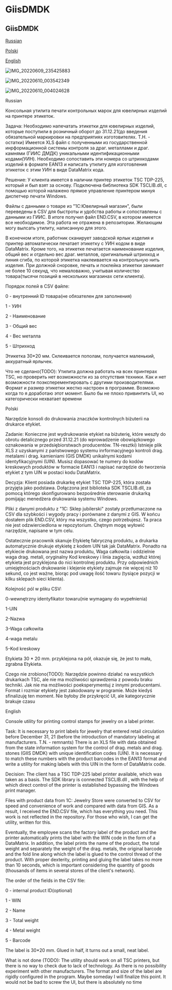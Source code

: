 # GiisDMDK

  <h2>GiisDMDK</h2>
<p><a href="#anchor1">Russian</a></p>
<p><a href="#anchor2">Polski</a></p>
<p><a href="#anchor3">English</a></p>

![IMG_20220609_235425883](https://user-images.githubusercontent.com/86445162/172951919-2e6c9c4d-25aa-4bb7-930a-83f0175b0822.jpg)

![IMG_20220610_003542349](https://user-images.githubusercontent.com/86445162/172956591-f4222b20-af57-4a02-9c47-0d002e2a46b6.jpg)

![IMG_20220610_004024628](https://user-images.githubusercontent.com/86445162/172957075-bf290e92-0300-41ac-8a32-d0f51f92d727.jpg)


<p id="anchor1">Russian</p>
<p>Консольная утилита печати контрольных марок для ювелирных изделий на принтере этикеток.

Задача:
  Необходимо напечатать этикетки для ювелирных изделий, которые поступили в розничный оборот до 31.12.21(до
введения обязательной маркировки на предприятиях изготовителях. Т.Н. - остатки)
Имеется XLS файл с полученными из государственной инрформационной системы контроля за драг. металлами и драг. камнями (ГИИС ДМДК)
уникальными идентификационными кодами(УИН). Необходимо сопоставить эти номера со штрихкодами изделий в формате EAN13
и написать утилиту для изготовления этикеток с этим УИН в виде DataMatrix кода.

Решение:
  У клиента имеется в наличии принтер этикеток TSC TDP-225, который и был взят за основу.
Подключена библиотека SDK TSCLIB.dll, с помощью которой налажено прямое управление принтером
минуя диспетчер печати Windows.

Файлы с данными о товаре из "1С:Ювелирный магазин", были переведены в CSV для быстроты и удобства работы и сопоставлены с данными из ГИИС.
В итоге получил файл END.CSV, в котором имеется все необходимое. Эта работа не отражена в репозитории. Желающим могу вылсать утилиту,
написанную для этого.

  В конечном итоге, работник сканирует заводской ярлык изделия и принтер автоматически печатает этикетку с УИН кодом
в виде DataMatrix. Кроме того, на этикетке печатается наименование изделия, общий вес и отдельно вес драг. металлов, оригинальный
штрихкод и линия сгиба, по которой этикетка наклеивается на контрольную нить изделия.
При должной сноровке, печать и поклейка этикетки занимает не более 10 секунд, что немаловажно, учитывая количество
товара(тысячи позиций в нескольких магазинах сети клиента).

Порядок полей в CSV файле:

0 - внутренний ID товара(не обязателен для заполнения)

1 - УИН

2 - Наименование

3 - Общий вес

4 - Вес металла

5 - Штрихкод


Этикетка 30*20 мм. Склеивается пополам, получается маленький, аккуратный ярлычек.


  Что не сделано(TODO):
  Утилита должна работать на всех принтерах TSC, но проверить нет возможности из за отсутствия техники. Как и нет возможности 
  поэксперементировать с другими производителями.
  Формат и размер этикетки жестко настроен в программе. Возможно когда то я доработаю этот момент.
  Было бы не плохо привинтить UI, но категорически нехватает времени
</p>
  




<p id="anchor2">Polski</p>
<p>
Narzędzie konsoli do drukowania znaczków kontrolnych biżuterii na drukarce etykiet.

Zadanie:
Konieczne jest wydrukowanie etykiet na biżuterię, które weszły do obrotu detalicznego przed 31.12.21 (do
wprowadzenie obowiązkowego oznakowania w przedsiębiorstwach producentów. TN-resztki)
Istnieje plik XLS z uzyskanymi z państwowego systemu inrformacyjnego kontroli drag. metalami i drag. kamieniami (GIS DMDK)
unikalnymi kodami identyfikacyjnymi (UIN). Musisz dopasować te numery do kodów kreskowych produktów w formacie EAN13
i napisać narzędzie do tworzenia etykiet z tym UIN w postaci kodu DataMatrix.

Decyzja:
Klient posiada drukarkę etykiet TSC TDP-225, która została przyjęta jako podstawa.
Dołączona jest biblioteka SDK TSCLIB.dll, za pomocą którego skonfigurowano bezpośrednie sterowanie drukarką
pomijając menedżera drukowania systemu Windows.

Pliki z danymi produktu z "1C: Sklep jubilerski" zostały przetłumaczone na CSV dla szybkości i wygody pracy i porównane z danymi z GIS.
W końcu dostałem plik END.CSV, który ma wszystko, czego potrzebujesz. Ta praca nie jest odzwierciedlona w repozytorium. Chętnym mogę wyłowić narzędzie,
napisane w tym celu.

Ostatecznie pracownik skanuje Etykietę fabryczną produktu, a drukarka automatycznie drukuje etykietę z kodem UIN
tak jak DataMatrix. Ponadto na etykiecie drukowana jest nazwa produktu, Waga całkowita i oddzielnie waga drag. metali, oryginalny
Kod kreskowy i linia zagięcia, wzdłuż której etykieta jest przyklejona do nici kontrolnej produktu.
Przy odpowiednich umiejętnościach drukowanie i klejenie etykiety zajmuje nie więcej niż 10 sekund, co jest ważne, biorąc pod uwagę ilość
towaru (tysiące pozycji w kilku sklepach sieci klienta).

Kolejność pól w pliku CSV:

0-wewnętrzny identyfikator towaru(nie wymagany do wypełnienia)

1-UIN

2-Nazwa

3-Waga całkowita

4-waga metalu

5-Kod kreskowy


Etykieta 30 * 20 mm. przyklejona na pół, okazuje się, że jest to mała, zgrabna Etykieta.


Czego nie zrobiono(TODO):
Narzędzie powinno działać na wszystkich drukarkach TSC, ale nie ma możliwości sprawdzenia z powodu braku techniki. Jak nie ma możliwości
poeksperymentuj z innymi producentami.
Format i rozmiar etykiety jest zakodowany w programie. Może kiedyś sfinalizuję ten moment.
Nie byłoby źle przykręcić UI, ale kategorycznie brakuje czasu
</p>
<p id="anchor3">English</p>
<p>
Console utility for printing control stamps for jewelry on a label printer.

Task:
It is necessary to print labels for jewelry that entered retail circulation before December 31, 21 (before
the introduction of mandatory labeling at manufacturers. T.N. - remnants)
There is an XLS file with data obtained from the state information system for the control of drag. metals and drag. stones (GIIS DMDK)
with unique identification codes (UIN). It is necessary to match these numbers with the product barcodes in the EAN13 format
and write a utility for making labels with this UIN in the form of DataMatrix code.

Decision:
The client has a TSC TDP-225 label printer available, which was taken as a basis.
The SDK library is connected TSCLIB.dll , with the help of which direct control of the printer is established
bypassing the Windows print manager.

Files with product data from 1C: Jewelry Store were converted to CSV for speed and convenience of work and compared with data from GIS.
As a result, I received the END.CSV file, which has everything you need. This work is not reflected in the repository. For those who wish, I can get the utility,
written for this.

Eventually, the employee scans the factory label of the product and the printer automatically prints the label with the WIN code
in the form of a DataMatrix. In addition, the label prints the name of the product, the total weight and separately the weight of the drag. metals, the original
barcode and the fold line along which the label is glued to the control thread of the product.
With proper dexterity, printing and gluing the label takes no more than 10 seconds, which is important considering the quantity
of goods (thousands of items in several stores of the client's network).

The order of the fields in the CSV file:

0 - internal product ID(optional)

1 - WIN

2 - Name

3 - Total weight

4 - Metal weight

5 - Barcode


The label is 30*20 mm. Glued in half, it turns out a small, neat label.


What is not done (TODO):
The utility should work on all TSC printers, but there is no way to check due to lack of technology. As there is no possibility
experiment with other manufacturers.
The format and size of the label are rigidly configured in the program. Maybe someday I will finalize this point.
It would not be bad to screw the UI, but there is absolutely no time
  </p>
